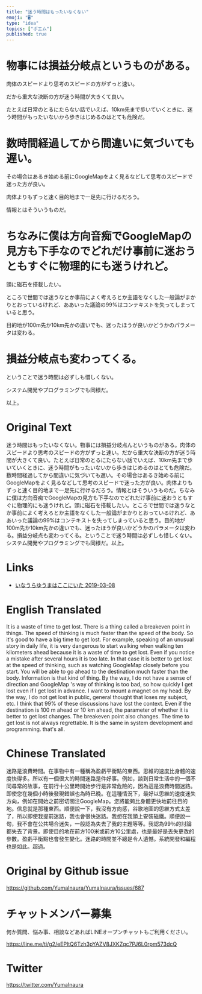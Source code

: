```yaml
---
title: "迷う時間はもったいなくない"
emoji: "🖥"
type: "idea"
topics: ["ポエム"]
published: true
---
```


# 物事には損益分岐点というものがある。

肉体のスピードより思考のスピードの方がずっと速い。

だから重大な決断の方が迷う時間が大きくて良い。

たとえば日常のとるにたらない話でいえば、10km先まで歩いていくときに、迷う時間がもったいないから歩きはじめるのはとても危険だ。

# 数時間経過してから間違いに気づいても遅い。

その場合はあるき始める前にGoogleMapをよく見るなどして思考のスピードで迷った方が良い。

肉体よりもずっと速く目的地まで一足先に行けるだろう。

情報とはそういうものだ。

# ちなみに僕は方向音痴でGoogleMapの見方も下手なのでどれだけ事前に迷おうともすぐに物理的にも迷うけれど。

頭に磁石を搭載したい。

ところで世間では迷うなとか事前によく考えろとか主語をなくした一般論がまかりとおっているけれど、ああいった議論の99%はコンテキストを失ってしまっていると思う。

目的地が100m先か10km先かの違いでも、迷ったほうが良いかどうかのパラメータは変わる。

# 損益分岐点も変わってくる。

ということで迷う時間は必ずしも惜しくない。

システム開発やプログラミングでも同様だ。

以上。

# Original Text

迷う時間はもったいなくない。物事には損益分岐点んというものがある。肉体のスピードより思考のスピードの方がずっと速い。だから重大な決断の方が迷う時間が大きくて良い。たとえば日常のとるにたらない話でいえば、10km先まで歩いていくときに、迷う時間がもったいないから歩きはじめるのはとても危険だ。数時間経過してから間違いに気づいても遅い。その場合はあるき始める前にGoogleMapをよく見るなどして思考のスピードで迷った方が良い。肉体よりもずっと速く目的地まで一足先に行けるだろう。情報とはそういうものだ。ちなみに僕は方向音痴でGoogleMapの見方も下手なのでどれだけ事前に迷おうともすぐに物理的にも迷うけれど。頭に磁石を搭載したい。ところで世間では迷うなとか事前によく考えろとか主語をなくした一般論がまかりとおっているけれど、ああいった議論の99%はコンテキストを失ってしまっていると思う。目的地が100m先か10km先かの違いでも、迷ったほうが良いかどうかのパラメータは変わる。損益分岐点も変わってくる。ということで迷う時間は必ずしも惜しくない。システム開発やプログラミングでも同様だ。以上。

# Links

- [いなうらゆうまはここにいた 2019-03-08](https://github.com/YumaInaura/YumaInaura/issues/675#s1552003057)



# English Translated

It is a waste of time to get lost. There is a thing called a breakeven point in things. The speed of thinking is much faster than the speed of the body. So it's good to have a big time to get lost. For example, speaking of an unusual story in daily life, it is very dangerous to start walking when walking ten kilometers ahead because it is a waste of time to get lost. Even if you notice a mistake after several hours it is too late. In that case it is better to get lost at the speed of thinking, such as watching GoogleMap closely before you start. You will be able to go ahead to the destination much faster than the body. Information is that kind of thing. By the way, I do not have a sense of direction and GoogleMap 's way of thinking is too bad, so how quickly I get lost even if I get lost in advance. I want to mount a magnet on my head. By the way, I do not get lost in public, general thought that loses my subject, etc. I think that 99% of these discussions have lost the context. Even if the destination is 100 m ahead or 10 km ahead, the parameter of whether it is better to get lost changes. The breakeven point also changes. The time to get lost is not always regrettable. It is the same in system development and programming. that's all.

# Chinese Translated

迷路是浪費時間。在事物中有一種稱為盈虧平衡點的東西。思維的速度比身體的速度快得多。所以有一個很大的時間迷路是件好事。例如，談到日常生活中的一個不同尋常的故事，在前行十公里時開始步行是非常危險的，因為這是浪費時間迷路。即使您在幾個小時後發現錯誤也為時已晚。在這種情況下，最好以思維的速度迷失方向，例如在開始之前密切關注GoogleMap。您將能夠比身體更快地前往目的地。信息就是那種東西。順便說一下，我沒有方向感，谷歌地圖的思維方式太差了，所以即使我提前迷路，我也會很快迷路。我想在我頭上安裝磁鐵。順便說一句，我不會在公共場合迷失，一般認為失去了我的主題等等。我認為99％的討論都失去了背景。即使目的地在前方100米或前方10公里處，也是最好是丟失更改的參數。盈虧平衡點也會發生變化。迷路的時間並不總是令人遺憾。系統開發和編程也是如此。超過。

# Original by Github issue

https://github.com/YumaInaura/YumaInaura/issues/687








<!-- Update From Qiita API -->

# チャットメンバー募集


何か質問、悩み事、相談などあればLINEオープンチャットもご利用ください。

https://line.me/ti/g2/eEPltQ6Tzh3pYAZV8JXKZqc7PJ6L0rpm573dcQ





# Twitter


https://twitter.com/YumaInaura


<!-- Update From Qiita API -->


